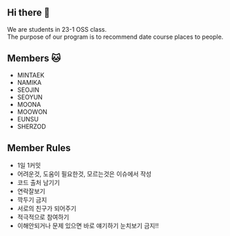 ## Hi there 👋
We are students in 23-1 OSS class.  
The purpose of our program is to recommend date course places to people.
## Members 🐱
- MINTAEK
- NAMIKA
- SEOJIN
- SEOYUN
- MOONA
- MOOWON
- EUNSU
- SHERZOD
## Member Rules
- 1일 1커밋
- 어려운것, 도움이 필요한것, 모르는것은 이슈에서 작성
- 코드 출처 남기기
- 연락잘보기
- 깍두기 금지
- 서로의 친구가 되어주기
- 적극적으로 참여하기
- 이해안되거나 문제 있으면 바로 얘기하기 눈치보기 금지!!